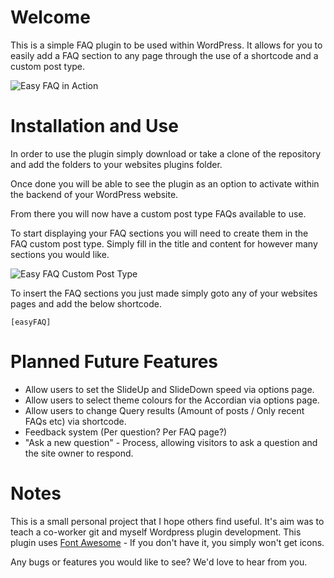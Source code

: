 # Welcome
This is a simple FAQ plugin to be used within WordPress. It allows for you to easily add a FAQ section to any page through the use of a shortcode and a custom post type.

![Easy FAQ in Action](http://i.imgur.com/rllGZek.png)

# Installation and Use
In order to use the plugin simply download or take a clone of the repository and add the folders to your websites plugins folder.

Once done you will be able to see the plugin as an option to activate within the backend of your WordPress website.

From there you will now have a custom post type FAQs available to use.

To start displaying your FAQ sections you will need to create them in the FAQ custom post type. Simply fill in the title and content for however many sections you would like.

![Easy FAQ Custom Post Type](http://i.imgur.com/iLSTZdU.jpg)

To insert the FAQ sections you just made simply goto any of your websites pages and add the below shortcode.

```
[easyFAQ]
```

# Planned Future Features
* Allow users to set the SlideUp and SlideDown speed via options page.
* Allow users to select theme colours for the Accordian via options page.
* Allow users to change Query results (Amount of posts / Only recent FAQs etc) via shortcode.
* Feedback system (Per question? Per FAQ page?)
* "Ask a new question" - Process, allowing visitors to ask a question and the site owner to respond.

# Notes
This is a small personal project that I hope others find useful. It's aim was to teach a co-worker git and myself Wordpress plugin development. This plugin uses [Font Awesome](http://fontawesome.io/) - If you don't have it, you simply won't get icons.

Any bugs or features you would like to see? We'd love to hear from you.
